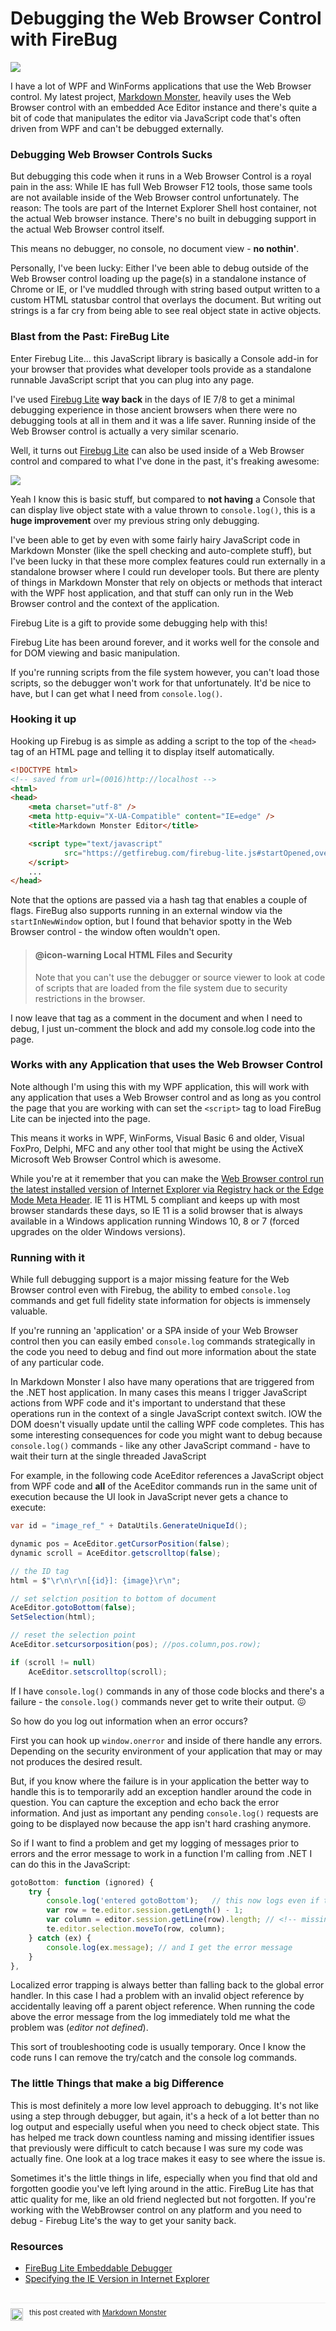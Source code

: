 # Debugging the Web Browser Control with FireBug

[![](FireBug.jpg)](https://getfirebug.com/firebuglite)

I have a lot of WPF and WinForms applications that use the Web Browser control. My latest project, [Markdown Monster](https://markdownmonster.west-wind.com), heavily uses the Web Browser control with an embedded Ace Editor instance and there's quite a bit of code that manipulates the editor via JavaScript code that's often driven from WPF and can't be debugged externally.

### Debugging Web Browser Controls Sucks
But debugging this code when it runs in a Web Browser Control is a royal pain in the ass: While IE has full Web Browser F12 tools, those same tools are not available inside of the Web Browser control unfortunately. The reason: The tools are part of the Internet Explorer Shell host container, not the actual Web browser instance. There's no built in debugging support in the actual Web Browser control itself. 

This means no debugger, no console, no document view - **no nothin'**.

Personally, I've been lucky: Either I've been able to debug outside of the Web Browser control loading up the page(s) in a standalone instance of Chrome or IE, or I've muddled through with string based output written to a custom HTML statusbar control that overlays the document. But writing out strings is a far cry from being able to see real object state in active objects.

### Blast from the Past: FireBug Lite
Enter Firebug Lite... this JavaScript library is basically a Console add-in for your browser that provides what developer tools provide as a standalone runnable JavaScript script that you can plug into any page.

I've used [Firebug Lite](https://getfirebug.com/firebuglite) **way back** in the days of IE 7/8 to get a minimal debugging experience in those ancient browsers when there were no debugging tools at all in them and it was a life saver. Running inside of the Web Browser control is actually a very similar scenario.

Well, it turns out [Firebug Lite](https://getfirebug.com/firebuglite) can also be used inside of a Web Browser control and compared to what I've done in the past, it's freaking awesome:

![](ConsoleInMarkdownMonster.png)

Yeah I know this is basic stuff, but compared to **not having** a Console that can display live object state with a value thrown to `console.log()`, this is a **huge improvement** over my previous string only debugging. 

I've been able to get by even with some fairly hairy JavaScript code in Markdown Monster (like the spell checking and auto-complete stuff), but I've been lucky in that these more complex features could run externally in a standalone browser where I could run developer tools. But there are plenty of things in Markdown Monster that rely on objects or methods that interact with the WPF host application, and that stuff can only run in the Web Browser control and the context of the application. 

Firebug Lite is a gift to provide some debugging help with this!

Firebug Lite has been around forever, and it works well for the console and for DOM viewing and basic manipulation.

If you're running scripts from the file system however, you can't load those scripts, so the debugger won't work for that unfortunately. It'd be nice to have, but I can get what I need from `console.log()`.

### Hooking it up
Hooking up Firebug is as simple as adding a script to the top of the `<head>` tag of an HTML page and telling it to display itself automatically.

```html
<!DOCTYPE html>
<!-- saved from url=(0016)http://localhost -->
<html>
<head>
    <meta charset="utf-8" />
    <meta http-equiv="X-UA-Compatible" content="IE=edge" />
    <title>Markdown Monster Editor</title>

    <script type="text/javascript"
            src="https://getfirebug.com/firebug-lite.js#startOpened,overrideConsole">
    </script>
    ...
</head>
```

Note that the options are passed via a hash tag that enables a couple of flags. FireBug also supports running in an external window via the `startInNewWindow` option, but I found that behavior spotty in the Web Browser control - the window often wouldn't open.

> #### @icon-warning Local HTML Files and Security
> Note that you can't use the debugger or source viewer to look at code of scripts that are loaded from the file system due to security restrictions in the browser.

I now leave that tag as a comment in the document and when I need to debug, I just un-comment the block and add my console.log code into the page.

### Works with any Application that uses the Web Browser Control
Note although I'm using this with my WPF application, this will work with any application that uses a Web Browser control and as long as you control the page that you are working with can set the `<script>` tag to load FireBug Lite can be injected into the page.

This means it works in WPF, WinForms, Visual Basic 6 and older, Visual FoxPro, Delphi, MFC  and any other tool that might be using the ActiveX Microsoft Web Browser Control which is awesome.

While you're at it remember that you can make the [Web Browser control run the latest installed version of Internet Explorer via Registry hack or the Edge Mode Meta Header](https://weblog.west-wind.com/posts/2011/may/21/web-browser-control-specifying-the-ie-version). IE 11 is HTML 5 compliant and keeps up with most browser standards these days, so IE 11 is a solid browser that is always available in a Windows application running Windows 10, 8 or 7 (forced upgrades on the older Windows versions).

### Running with it
While full debugging support is a major missing feature for the Web Browser control even with Firebug, the ability to embed `console.log` commands and get full fidelity state information for objects is immensely valuable. 

If you're running an 'application' or a SPA inside of your Web Browser control then you can easily embed `console.log` commands strategically in the code you need to debug and find out more information about the state of any particular code. 

In Markdown Monster I also have many operations that are triggered from the .NET host application. In many cases this means I trigger JavaScript actions from WPF code and it's important to understand that these operations run in the context of a single JavaScript context switch. IOW the DOM doesn't visually update until the calling WPF code completes. This has some interesting consequences for code you might want to debug because `console.log()` commands - like any other JavaScript command - have to wait their turn at the single threaded JavaScript 

For example, in the following code AceEditor references a JavaScript object from WPF code and **all** of the AceEditor commands run in the same unit of execution because the UI look in JavaScript never gets a chance to execute:

```csharp
var id = "image_ref_" + DataUtils.GenerateUniqueId();

dynamic pos = AceEditor.getCursorPosition(false);
dynamic scroll = AceEditor.getscrolltop(false);

// the ID tag
html = $"\r\n\r\n[{id}]: {image}\r\n";

// set selction position to bottom of document
AceEditor.gotoBottom(false);
SetSelection(html);

// reset the selection point
AceEditor.setcursorposition(pos); //pos.column,pos.row);

if (scroll != null)
    AceEditor.setscrolltop(scroll);
```

If I have `console.log()` commands in any of those code blocks and there's a failure - the `console.log()` commands never get to write their output. :confounded:

So how do you log out information when an error occurs?

First you can hook up `window.onerror` and inside of there handle any errors. Depending on the security environment of your application that may or may not produces the desired result.

But, if you know where the failure is in your application the better way to handle this is to temporarily add an exception handler around the code in question. You can capture the exception and echo back the error information. And just as important any pending `console.log()` requests are going to be displayed now because the app isn't hard crashing anymore.

So if I want to find a problem and get my logging of messages prior to errors and the error message to work in a function I'm calling from .NET I can do this in the JavaScript:

```javascript
gotoBottom: function (ignored) {
    try {
        console.log('entered gotoBottom');   // this now logs even if there's an error below
        var row = te.editor.session.getLength() - 1;
        var column = editor.session.getLine(row).length; // <!-- missing te.editor: BOOM
        te.editor.selection.moveTo(row, column);
    } catch (ex) {
        console.log(ex.message); // and I get the error message
    }
},
```

Localized error trapping is always better than falling back to the global error handler. In this case I had a problem with an invalid object reference by accidentally leaving off a parent object reference. When running the code above the error message from the log immediately told me what the problem was (*editor not defined*).

This sort of troubleshooting code is usually temporary. Once I know the code runs I can remove the try/catch and the console log commands.

### The little Things that make a big Difference
This is most definitely a more low level approach to debugging. It's not like using a step through debugger, but again, it's a heck of a lot better than no log output and especially useful when you need to check object state. This has helped me track down countless naming and missing identifier issues that previously were difficult to catch because I was sure my code was actually fine. One look at a log trace makes it easy to see where the issue is.

Sometimes it's the little things in life, especially when you find that old and forgotten goodie you've left lying around in the attic. FireBug Lite has that attic quality for me, like an old friend neglected but not forgotten. If you're working with the WebBrowser control on any platform and you need to debug - Firebug Lite's the way to get your sanity back.


### Resources
* [FireBug Lite Embeddable Debugger](https://getfirebug.com/firebuglite)
* [Specifying the IE Version in Internet Explorer](https://weblog.west-wind.com/posts/2011/may/21/web-browser-control-specifying-the-ie-version)


<div style="margin-top: 30px;font-size: 0.8em;
            border-top: 1px solid #eee;padding-top: 8px;">
    <img src="https://markdownmonster.west-wind.com/favicon.png"
         style="height: 20px;float: left; margin-right: 10px;"/>
    this post created with 
    <a href="https://markdownmonster.west-wind.com" 
       target="top">Markdown Monster</a> 
</div>

<!-- Post Configuration -->
<!--
```xml
<blogpost>
<title>Debugging the Web Browser Control with FireBug</title>
<abstract>
If you need to debug JavaScript code or layout issues in a Web Browser control inside of a Windows desktop application, you've probably found that the experience sucks. Although Internet Explorer on which the control is based suppports rich developer tools, those are not available in the Web Browser control. Enter an oldie but goodie: FireBug which is an embeddable Console implementation that provides a lot of the features that you find in modern browser developer tools and with a couple of lines of html you can add this debugger into your application.
</abstract>
<categories>
WPF, WinForms
</categories>
<keywords>
Web Browser Control, Debug, FireBug
</keywords>
<isDraft>False</isDraft>
<featuredImage></featuredImage>
<weblogs>
<postid>167510</postid>
<weblog>
West Wind Web Log
</weblog>
</weblogs>
</blogpost>
```
-->
<!-- End Post Configuration -->
